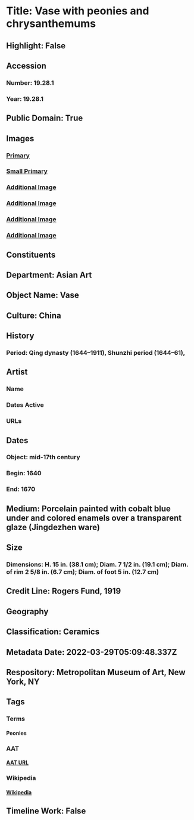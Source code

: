 # Title: Vase with peonies and chrysanthemums
## Highlight: False
## Accession
### Number: 19.28.1
### Year: 19.28.1
## Public Domain: True
## Images
### [Primary](https://images.metmuseum.org/CRDImages/as/original/DP342621.jpg)
### [Small Primary](https://images.metmuseum.org/CRDImages/as/web-large/DP342621.jpg)
### [Additional Image](https://images.metmuseum.org/CRDImages/as/original/DP342622.jpg)
### [Additional Image](https://images.metmuseum.org/CRDImages/as/original/DP348340.jpg)
### [Additional Image](https://images.metmuseum.org/CRDImages/as/original/DP348341.jpg)
### [Additional Image](https://images.metmuseum.org/CRDImages/as/original/DP342623.jpg)
## Constituents
## Department: Asian Art
## Object Name: Vase
## Culture: China
## History
### Period: Qing dynasty (1644–1911), Shunzhi period (1644–61),
## Artist
### Name
### Dates Active
### URLs
## Dates
### Object: mid-17th century
### Begin: 1640
### End: 1670
## Medium: Porcelain painted with cobalt blue under and colored enamels over a transparent glaze (Jingdezhen ware)
## Size
### Dimensions: H. 15 in. (38.1 cm); Diam. 7 1/2 in. (19.1 cm); Diam. of rim 2 5/8 in. (6.7 cm); Diam. of foot 5 in. (12.7 cm)
## Credit Line: Rogers Fund, 1919
## Geography
## Classification: Ceramics
## Metadata Date: 2022-03-29T05:09:48.337Z
## Respository: Metropolitan Museum of Art, New York, NY
## Tags
### Terms
#### Peonies
### AAT
#### [AAT URL](http://vocab.getty.edu/page/aat/300380052)
### Wikipedia
#### [Wikipedia]()
## Timeline Work: False